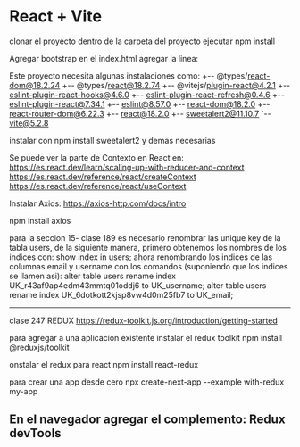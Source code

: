 # React + Vite
clonar el proyecto
dentro de la carpeta del proyecto ejecutar 
npm install

Agregar bootstrap
en el index.html agregar la linea:
<link href="https://cdn.jsdelivr.net/npm/bootstrap@5.3.3/dist/css/bootstrap.min.css" rel="stylesheet" integrity="sha384-QWTKZyjpPEjISv5WaRU9OFeRpok6YctnYmDr5pNlyT2bRjXh0JMhjY6hW+ALEwIH" crossorigin="anonymous">

Este proyecto necesita algunas instalaciones como:
+-- @types/react-dom@18.2.24
+-- @types/react@18.2.74
+-- @vitejs/plugin-react@4.2.1
+-- eslint-plugin-react-hooks@4.6.0
+-- eslint-plugin-react-refresh@0.4.6
+-- eslint-plugin-react@7.34.1
+-- eslint@8.57.0
+-- react-dom@18.2.0
+-- react-router-dom@6.22.3
+-- react@18.2.0
+-- sweetalert2@11.10.7
`-- vite@5.2.8

instalar con
npm install sweetalert2 y demas necesarias

Se puede ver la parte de Contexto en React en:
https://es.react.dev/learn/scaling-up-with-reducer-and-context
https://es.react.dev/reference/react/createContext
https://es.react.dev/reference/react/useContext

Instalar Axios:
https://axios-http.com/docs/intro

npm install axios

para la seccion 15- clase 189 es necesario renombrar las unique key de la tabla users, de la siguiente manera, primero obtenemos los nombres de los indices con:
show index in users;
ahora renombrando los indices de las columnas email y username con los comandos (suponiendo que los indices se llamen asi):
	alter table users rename index UK_r43af9ap4edm43mmtq01oddj6 to UK_username;
	alter table users rename index UK_6dotkott2kjsp8vw4d0m25fb7 to UK_email;

------------------------------------------------

clase 247
REDUX
https://redux-toolkit.js.org/introduction/getting-started

para agregar a una aplicacion existente
instalar el redux toolkit
npm install @reduxjs/toolkit

onstalar el redux para react
npm install react-redux

para crear una app desde cero
npx create-next-app --example with-redux my-app

En el navegador agregar el complemento: Redux devTools
----------------------------------------------


